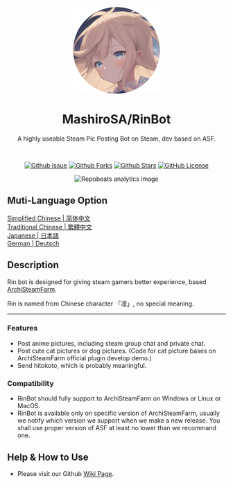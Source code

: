 <div align="center">
  <img src="https://raw.githubusercontent.com/MashiroSA/rin-asf-bot/master/assets/banner.png" height="200">
  <h1>MashiroSA/RinBot</h1>
  <p>A highly useable Steam Pic Posting Bot on Steam, dev based on ASF.</p>
</div>

<br>

<p align="center">
  <a href="https://github.com/mashirosa/rin-asf-bot/issues"><img src="https://img.shields.io/github/issues/mashirosa/rin-asf-bot" alt="Github Issue"></a>
  <a href="https://github.com/mashirosa/rin-asf-bot/fork"><img src="https://img.shields.io/github/forks/mashirosa/rin-asf-bot" alt="Github Forks"></a>
  <a href="https://github.com/mashirosa/rin-asf-bot"><img src="https://img.shields.io/github/stars/mashirosa/rin-asf-bot" alt="Github Stars"></a>
  <a href="https://github.com/mashirosa/rin-asf-bot/blob/master/LICENSE"><img src="https://img.shields.io/github/license/mashirosa/rin-asf-bot" alt="GitHub License"></a>
</p>

<p align="center">
  <img src="https://repobeats.axiom.co/api/embed/10309d9ebe0dad4128646852628802e7dfe79ea3.svg" alt="Repobeats analytics image">
</p>

## Muti-Language Option
[Simplified Chinese | 简体中文](./docs/README_zhs.md)  
[Traditional Chinese | 繁體中文](./docs/README_zht.md)  
[Japanese | 日本語](./docs/README_ja.md)  
[German | Deutsch](./docs/README_de.md)  

## Description
Rin bot is designed for giving steam gamers better experience, based [ArchiSteamFarm](https://github.com/JustArchiNET/ArchiSteamFarm).

Rin is named from Chinese character 「凛」, no special meaning.

---

### Features
- Post anime pictures, including steam group chat and private chat.
- Post cute cat pictures or dog pictures. (Code for cat picture bases on ArchiSteamFarm official plugin develop demo.)
- Send hitokoto, which is probably meaningful.

### Compatibility
- RinBot should fully support to ArchiSteamFarm on Windows or Linux or MacOS.
- RinBot is available only on specific version of ArchiSteamFarm, usually we notify which version we support when we make a new release. You shall use proper version of ASF at least no lower than we recommand one.

## Help & How to Use
- Please visit our Github [Wiki Page](https://github.com/mashirosa/rin-asf-bot/wiki).
